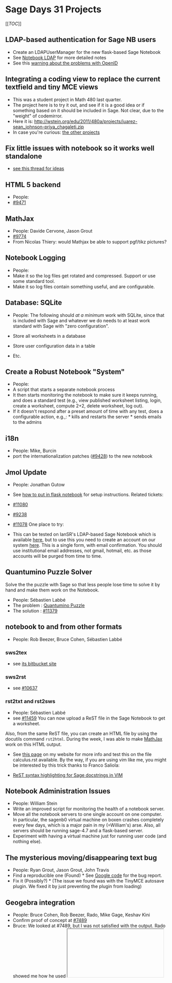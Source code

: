 

# Sage Days 31 Projects

[[_TOC_]] 


## LDAP-based authentication for Sage NB users

* Create an LDAPUserManager for the new flask-based Sage Notebook 
* See <a href="/Notebook%20LDAP">Notebook LDAP</a> for more detailed notes 
* See this <a class="http" href="http://productblog.37signals.com/products/2011/01/well-be-retiring-our-support-of-openid-on-may-1.html">warning about the problems with OpenID</a> 

## Integrating a coding view to replace the current textfield and tiny MCE views

* This was a student project in Math 480 last quarter. 
* The project here is to try it out, and see if it is a good idea or if something based on it should be included in Sage.  Not clear, due to the "weight" of codemirror. 
* Here it is: <a href="http://wstein.org/edu/2011/480a/projects/juarez-sean_johnson-priya_chagaleti.zip">http://wstein.org/edu/2011/480a/projects/juarez-sean_johnson-priya_chagaleti.zip</a> 
* In case you're curious: <a class="http" href="http://wstein.org/edu/2011/480a/projects/">the other projects</a> 

## Fix little issues with notebook so it works well standalone

* <a class="http" href="http://groups.google.com/group/sage-notebook/browse_thread/thread/163e2474db99d383">see this thread for ideas</a> 

## HTML 5 backend

* People:  
* <a class="http" href="http://trac.sagemath.org/sage_trac/ticket/9471">#9471</a> 

## MathJax

* People: Davide Cervone, Jason Grout 
* <a class="http" href="http://trac.sagemath.org/sage_trac/ticket/9774">#9774</a> 
* From Nicolas Thiery:  would Mathjax be able to support pgf/tikz pictures? 

## Notebook Logging

* People: 
* Make it so the log files get rotated and compressed.  Support or use some standard tool. 
* Make it so log files contain something useful, and are configurable. 

## Database: SQLite

* People: 
The following should *at a minimum* work with SQLite, since that is included with Sage and whatever we do needs to at least work standard with Sage with "zero configuration".  

* Store all worksheets in a database 
* Store user configuration data in a table 
* Etc. 

## Create a Robust Notebook "System"

* People: 
* A script that starts a separate notebook process 
* It then starts monitoring the notebook to make sure it keeps running, and does a standard test (e.g., view published worksheet listing, login, create a worksheet, compute 2+2, delete worksheet, log out).  
* If it doesn't respond after a preset amount of time with any test, does a configurable action, e.g.,: 
            * kills and restarts the server 
            * sends emails to the admins 

## i18n

* People: Mike, Burcin 
* port the internationalization patches (<a class="http" href="http://trac.sagemath.org/sage_trac/ticket/9428">#9428</a>) to the new notebook 

## Jmol Update

* People: Jonathan Gutow 
* See <a class="http" href="http://code.google.com/p/sagenb/issues/detail?id=1">how to put in flask notebook</a> for setup instructions. 
Related tickets: 

* <a class="http" href="http://trac.sagemath.org/sage_trac/ticket/11080">#11080</a> 
* <a class="http" href="http://trac.sagemath.org/sage_trac/ticket/9238">#9238</a> 
* <a class="http" href="http://trac.sagemath.org/sage_trac/ticket/11078">#11078</a> 
One place to try: 

* This can be tested on IanSR's LDAP-based Sage Notebook which is available <a class="http" href="http://sage.nebiogrid.org/">here</a>, but to use this you need to create an account on our system <a class="https" href="https://portal.nebiogrid.org/d/account/register">here</a>.  This is a single form, with email confirmation.  You should use institutional email addresses, not gmail, hotmail, etc. as those accounts will be purged from time to time. 

## Quantumino Puzzle Solver

Solve the the puzzle with Sage so that less people lose time to solve it by hand and make them work on the Notebook. 

* People: Sébastien Labbé 
* The problem : <a class="http" href="http://familygamesamerica.com/mainsite/consumers/productview.php?pro_id=274&amp;search=quantumino">Quantumino Puzzle</a> 
* The solution : <a class="http" href="http://trac.sagemath.org/sage_trac/ticket/11379">#11379</a> 

## notebook to and from other formats

* People: Rob Beezer, Bruce Cohen, Sébastien Labbé 

### sws2tex

* see <a class="https" href="https://bitbucket.org/whuss/sws2tex/">its bitbucket site</a> 

### sws2rst

* see <a class="http" href="http://trac.sagemath.org/sage_trac/ticket/10637">#10637</a> 

### rst2txt and rst2sws

* People: Sébastien Labbé 
* see <a class="http" href="http://trac.sagemath.org/sage_trac/ticket/11459">#11459</a> 
You can now upload a ReST file in the Sage Notebook to get a worksheet.  

Also, from the same ReST file, you can create an HTML file by using the docutils command `rst2html`. During the week, I was able to make <a href="/MathJax">MathJax</a> work on this HTML output.  

* See <a class="http" href="http://www.thales.math.uqam.ca/~labbes/Sage/rst2sws/">this page</a> on my website for more info and test this on the file calculus.rst available. 
By the way, if you are using vim like me, you might be interested by this trick thanks to Franco Saliola: 

* <a class="http" href="http://www.thales.math.uqam.ca/~labbes/Sage/vim/sage_docstring_highlighting.html">ReST syntax highlighting for Sage docstrings in VIM</a> 

## Notebook Administration Issues

* People: William Stein 
* Write an improved script for monitoring the health of a notebook server. 
* Move all the notebook servers to one single account on one computer.  In particular, the sagenb0 virtual machine on boxen crashes completely every few days, which is a major pain in my (=William's) arse.  Also, all servers should be running sage-4.7 and a flask-based server.  
* Experiment with having a virtual machine just for running user code (and nothing else). 

## The mysterious moving/disappearing text bug

* People: Ryan Grout, Jason Grout, John Travis 
* Find a reproducible one (Found) 
      * See <a class="http" href="http://code.google.com/p/sagenb/issues/detail?id=23">Google code</a> for the bug report. 
* Fix it (Possibly?) 
      * (The issue we found was with the TinyMCE autosave plugin.  We fixed it by just preventing the plugin from loading) 

## Geogebra integration

* People: Bruce Cohen, Rob Beezer, Rado, Mike Gage, Keshav Kini 
* Confirm proof of concept at <a class="http" href="http://trac.sagemath.org/sage_trac/ticket/7489">#7489</a> 
* Bruce: We looked at #7489, but I was not satisfied with the output.  Rado showed me how he used <iframe> for graph_editor.   
* The webwork people (Mike and Jason) have taken the iframe() function and will use it in their work.  I should open a new ticket to put iframe() into Sage.  It is more general than #7489. 
* Opened <a class="http" href="http://trac.sagemath.org/sage_trac/ticket/11489">#11489</a> to include method html.iframe().  My thanks to Rob and Keshav for helping this newbie with the process.  Take a look at <a class="http" href="http://flask.sagenb.org/home/pub/87">html.iframe()</a> for my current work.  

## Folders, Tags, Hierarchies

* People: Rob Beezer 
* Provide organization to list of worksheets 
* Give worksheets identifiers that allow cross-worksheet links 
* <a class="http" href="http://groups.google.com/group/sage-notebook/browse_thread/thread/a973097dae8a8055">#7665</a> 
* <a class="http" href="http://trac.sagemath.org/sage_trac/ticket/1496">#1496</a> 
* R Beezer: I think there is at least one more ticket out there, using a Javascript tree library to do this, but I cannot find it. 

## Sorting lists of worksheets

* People: Rob Beezer 
* Sort lists of worksheets based on creation time, modified time, tag, alphabetical 

## Various proposals for notebook enhancements

* People: 
* <a class="http" href="http://groups.google.com/group/sage-notebook/browse_thread/thread/a973097dae8a8055">sage-notebook Post</a> 

## Configure cell "skip-ahead" behavior

* People: Rob Beezer 
* <a class="http" href="http://groups.google.com/group/sage-notebook/browse_thread/thread/3caa14df476d5a0e">sage-notebook Post</a> 

## Widget Infrastructure

* People: 
* Create a general way to easily incorporate (Javascript) widgets, such as existing Tiny MCE editor and graph editor or rumored matrix editor, equation editor, function palette, etc 
* <a class="http" href="http://trac.sagemath.org/sage_trac/ticket/9585">#9585</a> (Davide Cervone) 

## Notebook Code Site Issues

* People: William Stein (maintainer/owner) 
* <a class="http" href="http://code.google.com/p/sagenb/issues/list">http://code.google.com/p/sagenb/issues/list</a> 

## Create better documentation for files of notebook

* Create wiki page for draft of where to find templates, cell commands, login protocols, etc.  
      * Idea is to have a one-stop shop telling to find any given thing in notebook 
* Move to developer guide in basic ReST style 

## Comparison of number field elements

* People: Robert Bradshaw, Mike Hanson, Burcin Erocal 
* Fix issues related to the (broken) ordering of number field elements: <a class="http" href="http://trac.sagemath.org/sage_trac/ticket/6132">#6132</a>, <a class="http" href="http://trac.sagemath.org/sage_trac/ticket/7160">#7160</a>, #10062, <a class="http" href="http://trac.sagemath.org/sage_trac/ticket/10064">#10064</a>, <a class="http" href="http://trac.sagemath.org/sage_trac/ticket/10849">#10849</a>,  

## Symbolics

* A bunch of issues related to symbolics, mostly based on user requests. 

### Documentation

* People:  Document the relation between pynac <-> Sage and how symbolic functions work. Can be divided into 3 parts: 
* Generic design explanation in `sage.symbolic` 
* pynac and using Python objects in `numeric` objects 
* Symbolic functions 

### add more symbolic functions

* People:  Use the symbolics framework to implement special functions. This involves writing methods for symbolic evaluation (for example `sin(pi) -> 0`, differentiation, wrapper for numeric evaluation, etc.). See <a class="http" href="http://trac.sagemath.org/sage_trac/wiki/symbolics/functions">the trac wiki page</a>. See <a class="http" href="http://trac.sagemath.org/sage_trac/ticket/11143">#11143</a>. 

### Long standing symbolics issues

* People: Burcin 
* segfaults caused by ordering issues in pynac <a class="http" href="http://trac.sagemath.org/sage_trac/ticket/9880">#9880</a> 
* Dynamic attributes for symbolic functions <a class="http" href="http://trac.sagemath.org/sage_trac/ticket/9556">#9556</a> 

# Sage Days 31 Tickets Needing Review

* Temporarily disable '@' symbol in username because it breaks TinyMCE <a class="http" href="http://trac.sagemath.org/sage_trac/ticket/11343">#11343</a> 
* Merges in Flask - Use SAGE_TEMPLATE_PATH for custom templates <a class="http" href="http://trac.sagemath.org/sage_trac/ticket/11106">#11106</a> 
* Upgrade Mercurial: <a class="http" href="http://trac.sagemath.org/sage_trac/ticket/10594">#10594</a>; the new spkg file comes with fixes for <a class="http" href="http://trac.sagemath.org/sage_trac/ticket/11121">#11121</a> and <a class="http" href="http://trac.sagemath.org/sage_trac/ticket/11120">#11120</a> which also need review. 
* Easy documentation fix for top-level solve: <a class="http" href="http://trac.sagemath.org/sage_trac/ticket/10444">#10444</a> 
* Improve LaTeXing: <a class="http" href="http://trac.sagemath.org/sage_trac/ticket/11498">#11498</a> <a class="http" href="http://trac.sagemath.org/sage_trac/ticket/9478">#9478</a> 
* Prohibit conversion of 2x3 matrices to 3x2 etc., which is very dangerous due to right-action-convention: <a class="http" href="http://trac.sagemath.org/sage_trac/ticket/10793">#10793</a> 